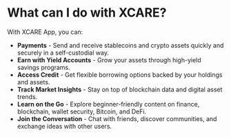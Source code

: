 # What can I do with XCARE?

With XCARE App, you can:

* **Payments** - Send and receive stablecoins and crypto assets quickly and securely in a self-custodial way.
* **Earn with Yield Accounts** - Grow your assets through high-yield savings programs.
* **Access Credit** - Get flexible borrowing options backed by your holdings and assets.
* **Track Market Insights** - Stay on top of blockchain data and digital asset trends.
* **Learn on the Go** - Explore beginner-friendly content on finance, blockchain, wallet security, Bitcoin, and DeFi.
* **Join the Conversation** - Chat with friends, discover communities, and exchange ideas with other users.

